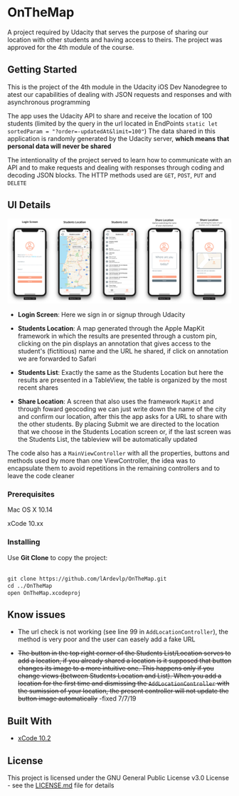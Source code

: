 # OnTheMap

A project required by Udacity that serves the purpose of sharing our location with other students and having access to theirs.
The project was approved for the 4th module of the course.


## Getting Started

This is the project of the 4th module in the Udacity iOS Dev Nanodegree to atest our capabilities of dealing with JSON requests and responses and with asynchronous programming

The app uses the Udacity API to share and receive the location of 100 students (limited by the query in the url located in EndPoints `static let sortedParam = "?order=-updatedAt&limit=100"`)
The data shared in this application is randomly generated by the Udacity server, **which means that personal data will never be shared**

The intentionality of the project served to learn how to communicate with an API and to make requests and dealing with responses through coding and decoding JSON blocks. The HTTP methods used are `GET`, `POST`, `PUT` and `DELETE`

## UI Details

<img src=Images/OTMScreens.png>

- **Login Screen**: Here we sign in or signup through Udacity

- **Students Location**: A map generated through the Apple MapKit framework in which the results are presented through a custom pin, clicking on the pin displays an annotation that gives access to the student's (fictitious) name and the URL he shared, if click on annotation we are forwarded to Safari

- **Students List**: Exactly the same as the Students Location but here the results are presented in a TableView, the table is organized by the most recent shares

- **Share Location**: A screen that also uses the framework `MapKit` and through foward geocoding we can just write down the name of the city and confirm our location, after this the app asks for a URL to share with the other students. By placing Submit we are directed to the location that we choose in the Students Location screen or, if the last screen was the Students List, the tableview will be automatically updated 

The code also has a `MainViewController` with all the properties, buttons and methods used by more than one ViewController, the idea was to encapsulate them to avoid repetitions in the remaining controllers and to leave the code cleaner


### Prerequisites

Mac OS X 10.14

xCode 10.xx


### Installing

Use **Git Clone** to copy the project:

```

git clone https://github.com/lArdevlp/OnTheMap.git
cd ../OnTheMap
open OnTheMap.xcodeproj

```


## Know issues 


- The url check is not working (see line 99 in `AddLocationController`), the method is very poor and the user can easely add a fake URL

- ~~The button in the top right corner of the Students List/Location serves to add a location, if you already shared a location is it supposed that button changes its image to a more intuitive one. This happens only if you change views (between Students Location and List). When you add a location for the first time and dismissing the `AddLocationController` with the sumission of your location, the present controller will not update the button image automatically~~ -fixed 7/7/19


## Built With

* [xCode 10.2](https://developer.apple.com/xcode/) 

## License

This project is licensed under the GNU General Public License v3.0 License - see the [LICENSE.md](LICENSE.md) file for details
